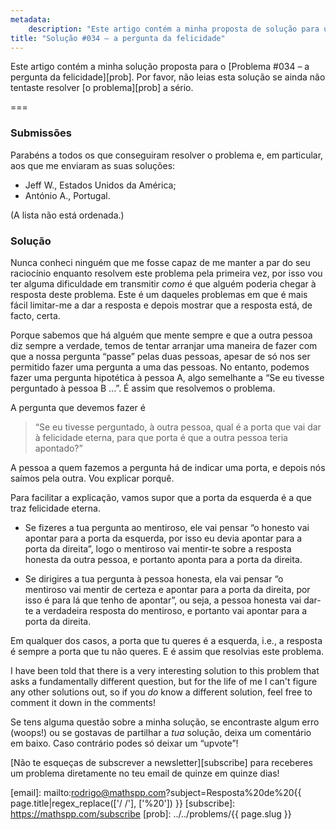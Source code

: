```yaml
---
metadata:
    description: "Este artigo contém a minha proposta de solução para um dos problemas deste blogue."
title: "Solução #034 – a pergunta da felicidade"
---
```


Este artigo contém a minha solução proposta
para o [Problema #034 – a pergunta da felicidade][prob].
Por favor, não leias esta solução se ainda não tentaste
resolver [o problema][prob] a sério.

===

### Submissões

Parabéns a todos os que conseguiram resolver o problema e,
em particular, aos que me enviaram as suas soluções:

 - Jeff W., Estados Unidos da América;
 - António A., Portugal.

(A lista não está ordenada.)

### Solução

Nunca conheci ninguém que me fosse capaz de me manter a par do seu
raciocínio enquanto resolvem este problema pela primeira vez,
por isso vou ter alguma dificuldade em transmitir _como_ é que alguém
poderia chegar à resposta deste problema.
Este é um daqueles problemas em que é mais fácil limitar-me a dar
a resposta e depois mostrar que a resposta está, de facto, certa.

Porque sabemos que há alguém que mente sempre e que a outra pessoa
diz sempre a verdade, temos de tentar arranjar uma maneira de fazer com que
a nossa pergunta “passe” pelas duas pessoas, apesar de só nos ser permitido
fazer uma pergunta a uma das pessoas.
No entanto, podemos fazer uma pergunta hipotética à pessoa A,
algo semelhante a “Se eu tivesse perguntado à pessoa B ...”.
É assim que resolvemos o problema.

A pergunta que devemos fazer é

 > “Se eu tivesse perguntado, à outra pessoa, qual é a porta
 que vai dar à felicidade eterna, para que porta é que a outra pessoa
 teria apontado?”

A pessoa a quem fazemos a pergunta há de indicar uma porta,
e depois nós saímos pela outra.
Vou explicar porquê.

Para facilitar a explicação,
vamos supor que a porta da esquerda é a que traz felicidade eterna.

 - Se fizeres a tua pergunta ao mentiroso, ele vai pensar
 “o honesto vai apontar para a porta da esquerda, por isso eu devia
 apontar para a porta da direita”, logo o mentiroso vai mentir-te
 sobre a resposta honesta da outra pessoa, e portanto aponta para a porta
 da direita.

 - Se dirigires a tua pergunta à pessoa honesta, ela vai pensar
 “o mentiroso vai mentir de certeza e apontar para a porta da direita,
 por isso é para lá que tenho de apontar”, ou seja, a pessoa honesta
 vai dar-te a verdadeira resposta do mentiroso, e portanto vai apontar
 para a porta da direita.

Em qualquer dos casos, a porta que tu queres é a esquerda, i.e.,
a resposta é sempre a porta que tu não queres.
E é assim que resolvias este problema.

I have been told that there is a very interesting solution to this problem
that asks a fundamentally different question,
but for the life of me I can't figure any other solutions out,
so if you _do_ know a different solution, feel free to comment it down in the comments!


Se tens alguma questão sobre a minha solução, se encontraste algum erro (woops!) ou se gostavas de partilhar a *tua* solução, deixa um comentário em baixo.
Caso contrário podes só deixar um “upvote”!

[Não te esqueças de subscrever a newsletter][subscribe] para receberes
um problema diretamente no teu email de quinze em quinze dias!

[email]: mailto:rodrigo@mathspp.com?subject=Resposta%20de%20{{ page.title|regex_replace(['/ /'], ['%20']) }}
[subscribe]: https://mathspp.com/subscribe
[prob]: ../../problems/{{ page.slug }}
